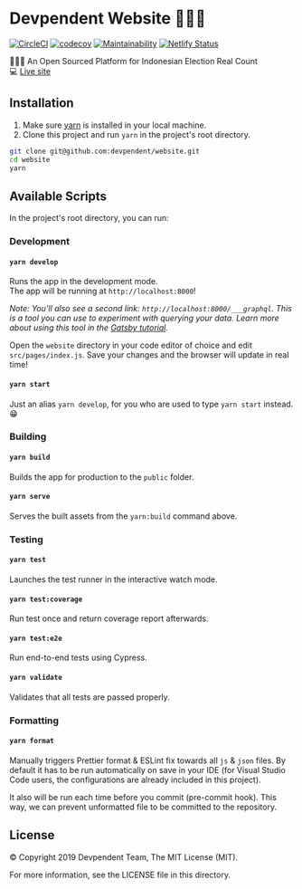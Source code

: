 # Devpendent Website 👨🏻‍💻

[![CircleCI](https://circleci.com/gh/devpendent/website/tree/master.svg?style=shield)](https://circleci.com/gh/devpendent/website/tree/master)
[![codecov](https://codecov.io/gh/devpendent/website/branch/master/graph/badge.svg)](https://codecov.io/gh/devpendent/website)
[![Maintainability](https://api.codeclimate.com/v1/badges/4ae06bcd4e5e0b47b1f1/maintainability)](https://codeclimate.com/github/devpendent/website/maintainability)
[![Netlify Status](https://api.netlify.com/api/v1/badges/db516646-820d-4deb-8b9b-521483fc40ad/deploy-status)](https://app.netlify.com/sites/devpendent/deploys)

👨🏻‍💻 An Open Sourced Platform for Indonesian Election Real Count<br>
💻 [Live site](https://devpendent.netlify.com/)

## Installation

1. Make sure [yarn](https://yarnpkg.com) is installed in your local machine.
2. Clone this project and run `yarn` in the project's root directory.

```sh
git clone git@github.com:devpendent/website.git
cd website
yarn
```

## Available Scripts

In the project's root directory, you can run:

### Development

#### `yarn develop`

Runs the app in the development mode.<br>
The app will be running at `http://localhost:8000`!

_Note: You'll also see a second link: _`http://localhost:8000/___graphql`_. This is a tool you can use to experiment with querying your data. Learn more about using this tool in the [Gatsby tutorial](https://www.gatsbyjs.org/tutorial/part-five/#introducing-graphiql)._

Open the `website` directory in your code editor of choice and edit `src/pages/index.js`. Save your changes and the browser will update in real time!

#### `yarn start`

Just an alias `yarn develop`, for you who are used to type `yarn start` instead. 😁

### Building

#### `yarn build`

Builds the app for production to the `public` folder.

#### `yarn serve`

Serves the built assets from the `yarn:build` command above.

### Testing

#### `yarn test`

Launches the test runner in the interactive watch mode.

#### `yarn test:coverage`

Run test once and return coverage report afterwards.

#### `yarn test:e2e`

Run end-to-end tests using Cypress.

#### `yarn validate`

Validates that all tests are passed properly.

### Formatting

#### `yarn format`

Manually triggers Prettier format & ESLint fix towards all `js` & `json` files.
By default it has to be run automatically on save in your IDE (for Visual Studio Code users, the configurations are already included in this project).

It also will be run each time before you commit (pre-commit hook).
This way, we can prevent unformatted file to be committed to the repository.

## License

© Copyright 2019 Devpendent Team, The MIT License (MIT).

For more information, see the LICENSE file in this directory.
